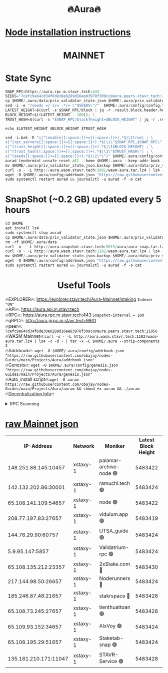 <h1 align="center"> 🔥Aura🔥</h1>

[Node installation instructions](https://github.com/obajay/nodes-Guides/tree/main/Projects/Aura)
=
<h1 align="center"> MAINNET</h1>


# State Sync
```python
SNAP_RPC=https://aura.rpc.m.stavr.tech:443
SEEDS="7cefc9a64cd34f6de30e0289d16ee83978f309cc@aura.peers.stavr.tech:21056"
cp $HOME/.aura/data/priv_validator_state.json $HOME/.aura/priv_validator_state.json.backup
sed -i -e "/seeds =/ s/= .*/= \"$SEEDS\"/"  $HOME/.aura/config/config.toml
LATEST_HEIGHT=$(curl -s $SNAP_RPC/block | jq -r .result.block.header.height); \
BLOCK_HEIGHT=$((LATEST_HEIGHT - 100)); \
TRUST_HASH=$(curl -s "$SNAP_RPC/block?height=$BLOCK_HEIGHT" | jq -r .result.block_id.hash)

echo $LATEST_HEIGHT $BLOCK_HEIGHT $TRUST_HASH

sed -i.bak -E "s|^(enable[[:space:]]+=[[:space:]]+).*$|\1true| ; \
s|^(rpc_servers[[:space:]]+=[[:space:]]+).*$|\1\"$SNAP_RPC,$SNAP_RPC\"| ; \
s|^(trust_height[[:space:]]+=[[:space:]]+).*$|\1$BLOCK_HEIGHT| ; \
s|^(trust_hash[[:space:]]+=[[:space:]]+).*$|\1\"$TRUST_HASH\"| ; \
s|^(seeds[[:space:]]+=[[:space:]]+).*$|\1\"\"|" $HOME/.aura/config/config.toml
aurad tendermint unsafe-reset-all --home $HOME/.aura --keep-addr-book
mv $HOME/.aura/priv_validator_state.json.backup $HOME/.aura/data/priv_validator_state.json
curl -o - -L http://aura.wasm.stavr.tech:1001/wasm-aura.tar.lz4 | lz4 -c -d - | tar -x -C $HOME/.aura --strip-components 2
wget -O $HOME/.aura/config/addrbook.json "https://raw.githubusercontent.com/obajay/nodes-Guides/main/Projects/Aura/addrbook.json"
sudo systemctl restart aurad && journalctl -u aurad -f -o cat
```
# SnapShot (~0.2 GB) updated every 5 hours
```python
cd $HOME
apt install lz4
sudo systemctl stop aurad
cp $HOME/.aura/data/priv_validator_state.json $HOME/.aura/priv_validator_state.json.backup
rm -rf $HOME/.aura/data
curl -o - -L http://aura.snapshot.stavr.tech:5015/aura/aura-snap.tar.lz4 | lz4 -c -d - | tar -x -C $HOME/.aura --strip-components 2
curl -o - -L http://aura.wasm.stavr.tech:1102/wasm-aura.tar.lz4 | lz4 -c -d - | tar -x -C $HOME/.aura --strip-components 2
mv $HOME/.aura/priv_validator_state.json.backup $HOME/.aura/data/priv_validator_state.json
wget -O $HOME/.aura/config/addrbook.json "https://raw.githubusercontent.com/obajay/nodes-Guides/main/Projects/Aura/addrbook.json"
sudo systemctl restart aurad && journalctl -u aurad -f -o cat
```

 <h1 align="center"> Useful Tools</h1>

🔥EXPLORER🔥:     https://explorer.stavr.tech/Aura-Mainnet/staking        `Indexer "ON"` \
🔥API🔥:          https://aura.api.m.stavr.tech \
🔥RPC🔥:          https://aura.rpc.m.stavr.tech:443              `Snapshot-interval = 100` \
🔥gRPC🔥:         http://aura.grpc.m.stavr.tech:9901 \
🔥peer🔥:         `7cefc9a64cd34f6de30e0289d16ee83978f309cc@aura.peers.stavr.tech:21056` \
🔥WASM Mainnet🔥:`curl -o - -L http://aura.wasm.stavr.tech:1102/wasm-aura.tar.lz4 | lz4 -c -d - | tar -x -C $HOME/.aura --strip-components 2` \
🔥Addrbook🔥:  `wget -O $HOME/.aura/config/addrbook.json "https://raw.githubusercontent.com/obajay/nodes-Guides/main/Projects/Aura/addrbook.json"` \
🔥Genesis🔥:  `wget -O $HOME/.aura/config/genesis.json "https://raw.githubusercontent.com/obajay/nodes-Guides/main/Projects/Aura/genesis.json"` \
🔥Auto_install script🔥:`wget -O auram https://raw.githubusercontent.com/obajay/nodes-Guides/main/Projects/Aura/auram && chmod +x auram && ./auram` \
🔥[Decentralization Info](https://github.com/obajay/StateSync-snapshots/tree/main/Projects/Aura/Decentralization)🔥

<details>
<summary>RPC Scanning</summary>

<h2 align="center"> We scan nodes in real time every 4 hours. And we provide the final result of RPC endpoints.
We cannot influence the operation of these nodes in any way. </h2>


```python
If Voting Power is higher than 0 --> then the Node is a validator of the network and may be subject to attack and be a potential threat to the chain.
```
```python
We marked such validators with a red symbol
```

</details>

[raw Mainnet json](https://rpc-check.auram.stavr.tech/auram/rpcauram_result.json)
=



<table><tr><th>IP-Address</th><th>Network</th><th>Moniker</th><th>Latest Block Height</th><th>Earliest Block Height</th><th>Catching Up</th><th>Tx Index</th><th>Voting Power</th><th>Scan Time</th></tr><tr><td>148.251.88.145:10457</td><td>xstaxy-1</td><td>palamar-archive-node 🟢</td><td>5483422</td><td>1</td><td>False</td><td>on</td><td>0</td><td>2024-03-17T21:44:33.891935796UTC</td></tr><tr><td>142.132.202.86:30001</td><td>xstaxy-1</td><td>ramuchi.tech 🟢</td><td>5483424</td><td>1</td><td>False</td><td>on</td><td>0</td><td>2024-03-17T21:44:43.981965013UTC</td></tr><tr><td>65.108.141.109:54657</td><td>xstaxy-1</td><td>node 🟢</td><td>5483422</td><td>151001</td><td>False</td><td>on</td><td>0</td><td>2024-03-17T21:44:36.251146694UTC</td></tr><tr><td>208.77.197.83:27657</td><td>xstaxy-1</td><td>vidulum.app 🟢</td><td>5483419</td><td>3205801</td><td>False</td><td>on</td><td>0</td><td>2024-03-17T21:44:15.330868949UTC</td></tr><tr><td>144.76.29.90:60757</td><td>xstaxy-1</td><td>UTSA_guide 🟢</td><td>5483424</td><td>4778001</td><td>False</td><td>on</td><td>0</td><td>2024-03-17T21:44:43.559002280UTC</td></tr><tr><td>5.9.95.147:5857</td><td>xstaxy-1</td><td>Validatrium-rpc 🟢</td><td>5483424</td><td>4967682</td><td>False</td><td>on</td><td>0</td><td>2024-03-17T21:44:43.760698068UTC</td></tr><tr><td>65.108.135.212:23357</td><td>xstaxy-1</td><td>2xStake.com 🔴</td><td>5483430</td><td>5055501</td><td>False</td><td>off</td><td>530059</td><td>2024-03-17T21:45:17.669882602UTC</td></tr><tr><td>217.144.98.50:26657</td><td>xstaxy-1</td><td>Noderunners 🔴</td><td>5483424</td><td>5068001</td><td>False</td><td>off</td><td>2026819</td><td>2024-03-17T21:44:43.351336402UTC</td></tr><tr><td>185.246.87.48:21657</td><td>xstaxy-1</td><td>stakrspace 🔴</td><td>5483428</td><td>5122001</td><td>False</td><td>on</td><td>2000310</td><td>2024-03-17T21:45:06.907987176UTC</td></tr><tr><td>65.108.73.245:27657</td><td>xstaxy-1</td><td>tienthuattoan 🟢</td><td>5483428</td><td>5205795</td><td>False</td><td>on</td><td>0</td><td>2024-03-17T21:45:11.276768444UTC</td></tr><tr><td>65.109.93.152:34657</td><td>xstaxy-1</td><td>AlxVoy 🟢</td><td>5483424</td><td>5235523</td><td>False</td><td>on</td><td>0</td><td>2024-03-17T21:44:42.975738208UTC</td></tr><tr><td>65.108.195.29:51657</td><td>xstaxy-1</td><td>Staketab-snap 🟢</td><td>5483424</td><td>5329201</td><td>False</td><td>off</td><td>0</td><td>2024-03-17T21:44:42.649383255UTC</td></tr><tr><td>135.181.210.171:11047</td><td>xstaxy-1</td><td>STAVR-Service 🟢</td><td>5483428</td><td>5481501</td><td>False</td><td>on</td><td>0</td><td>2024-03-17T21:45:06.635715818UTC</td></tr></table>
